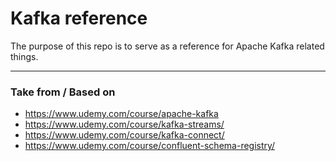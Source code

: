 # Kafka reference

The purpose of this repo is to serve as a reference for Apache Kafka related things.

---
### Take from / Based on

- https://www.udemy.com/course/apache-kafka
- https://www.udemy.com/course/kafka-streams/
- https://www.udemy.com/course/kafka-connect/
- https://www.udemy.com/course/confluent-schema-registry/